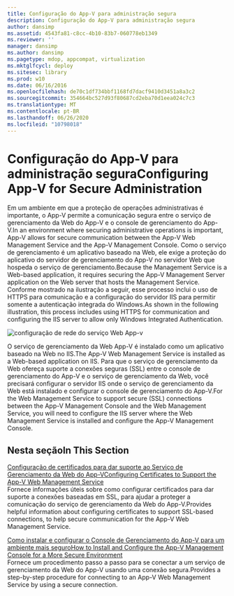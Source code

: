 ```yaml
---
title: Configuração do App-V para administração segura
description: Configuração do App-V para administração segura
author: dansimp
ms.assetid: 4543fa81-c8cc-4b10-83b7-060778eb1349
ms.reviewer: ''
manager: dansimp
ms.author: dansimp
ms.pagetype: mdop, appcompat, virtualization
ms.mktglfcycl: deploy
ms.sitesec: library
ms.prod: w10
ms.date: 06/16/2016
ms.openlocfilehash: de70c1df734bbf1168fd7dacf9410d3451a8a3c2
ms.sourcegitcommit: 354664bc527d93f80687cd2eba70d1eea024c7c3
ms.translationtype: MT
ms.contentlocale: pt-BR
ms.lasthandoff: 06/26/2020
ms.locfileid: "10798018"
---
```

# <span data-ttu-id="8a3b5-103">Configuração do App-V para administração segura</span><span class="sxs-lookup"><span data-stu-id="8a3b5-103">Configuring App-V for Secure Administration</span></span>


<span data-ttu-id="8a3b5-104">Em um ambiente em que a proteção de operações administrativas é importante, o App-V permite a comunicação segura entre o serviço de gerenciamento da Web do App-V e o console de gerenciamento do App-V.</span><span class="sxs-lookup"><span data-stu-id="8a3b5-104">In an environment where securing administrative operations is important, App-V allows for secure communication between the App-V Web Management Service and the App-V Management Console.</span></span> <span data-ttu-id="8a3b5-105">Como o serviço de gerenciamento é um aplicativo baseado na Web, ele exige a proteção do aplicativo do servidor de gerenciamento do App-V no servidor Web que hospeda o serviço de gerenciamento.</span><span class="sxs-lookup"><span data-stu-id="8a3b5-105">Because the Management Service is a Web-based application, it requires securing the App-V Management Server application on the Web server that hosts the Management Service.</span></span> <span data-ttu-id="8a3b5-106">Conforme mostrado na ilustração a seguir, esse processo inclui o uso de HTTPS para comunicação e a configuração do servidor IIS para permitir somente a autenticação integrada do Windows.</span><span class="sxs-lookup"><span data-stu-id="8a3b5-106">As shown in the following illustration, this process includes using HTTPS for communication and configuring the IIS server to allow only Windows Integrated Authentication.</span></span>

![configuração de rede do serviço Web App-v](images/appvmgmtwebservice.gif)

<span data-ttu-id="8a3b5-108">O serviço de gerenciamento da Web App-V é instalado como um aplicativo baseado na Web no IIS.</span><span class="sxs-lookup"><span data-stu-id="8a3b5-108">The App-V Web Management Service is installed as a Web-based application on IIS.</span></span> <span data-ttu-id="8a3b5-109">Para que o serviço de gerenciamento da Web ofereça suporte a conexões seguras (SSL) entre o console de gerenciamento do App-V e o serviço de gerenciamento da Web, você precisará configurar o servidor IIS onde o serviço de gerenciamento da Web está instalado e configurar o console de gerenciamento do App-V.</span><span class="sxs-lookup"><span data-stu-id="8a3b5-109">For the Web Management Service to support secure (SSL) connections between the App-V Management Console and the Web Management Service, you will need to configure the IIS server where the Web Management Service is installed and configure the App-V Management Console.</span></span>

## <span data-ttu-id="8a3b5-110">Nesta seção</span><span class="sxs-lookup"><span data-stu-id="8a3b5-110">In This Section</span></span>


<a href="" id="configuring-certificates-to-support-the-app-v-web-management-service"></a>[<span data-ttu-id="8a3b5-111">Configuração de certificados para dar suporte ao Serviço de Gerenciamento da Web do App-V</span><span class="sxs-lookup"><span data-stu-id="8a3b5-111">Configuring Certificates to Support the App-V Web Management Service</span></span>](configuring-certificates-to-support-the-app-v-web-management-service.md)  
<span data-ttu-id="8a3b5-112">Fornece informações úteis sobre como configurar certificados para dar suporte a conexões baseadas em SSL, para ajudar a proteger a comunicação do serviço de gerenciamento da Web do App-V.</span><span class="sxs-lookup"><span data-stu-id="8a3b5-112">Provides helpful information about configuring certificates to support SSL-based connections, to help secure communication for the App-V Web Management Service.</span></span>

<a href="" id="how-to-install-and-configure-the-app-v-management-console-for-a-more-secure-environment"></a>[<span data-ttu-id="8a3b5-113">Como instalar e configurar o Console de Gerenciamento do App-V para um ambiente mais seguro</span><span class="sxs-lookup"><span data-stu-id="8a3b5-113">How to Install and Configure the App-V Management Console for a More Secure Environment</span></span>](how-to-install-and-configure-the-app-v-management-console-for-a-more-secure-environment.md)  
<span data-ttu-id="8a3b5-114">Fornece um procedimento passo a passo para se conectar a um serviço de gerenciamento da Web do App-V usando uma conexão segura.</span><span class="sxs-lookup"><span data-stu-id="8a3b5-114">Provides a step-by-step procedure for connecting to an App-V Web Management Service by using a secure connection.</span></span>

 

 





